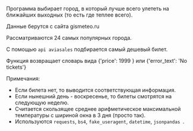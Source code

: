 Программа выбирает город, в который лучше всего улететь на ближайших выходных (то есть где теплее всего). 

Данные берутся с сайта gismeteo.ru

Рассматриваются 24 самых популярных города.

С помощью `api aviasales` подбирается самый дешевый билет.

Функция возвращает словарь вида {'price': 1999 } или {'error_text': 'No tickets'}


Примечания:
* Если билета нет, то выводится соответствующая информация.
* Если нынешний день - воскресенье, то билеты смотрятся на следующую неделю.
* Считается скользящее среднее арифметическое максимальной температуры с шириной окна в 3 дня (просто так).
* Используются `requests`, `bs4`, `fake_useragent`, `datetime`, `jsonpandas `.
